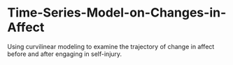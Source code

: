 # Time-Series-Model-on-Changes-in-Affect
Using curvilinear modeling to examine the trajectory of change in affect before and after engaging in self-injury.
